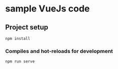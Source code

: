 # sample VueJs code

## Project setup
```
npm install
```

### Compiles and hot-reloads for development
```
npm run serve
```
